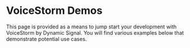 # VoiceStorm Demos

This page is provided as a means to jump start your development with VoiceStorm by Dynamic Signal. You will find various examples below that demonstrate potential use cases. 
